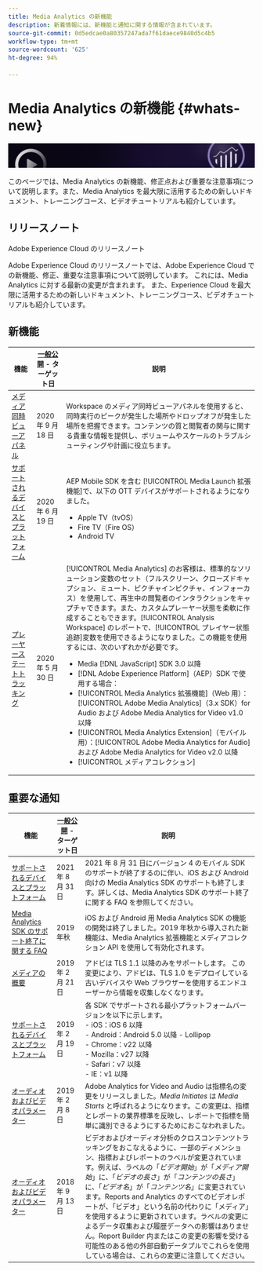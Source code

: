 ```yaml
---
title: Media Analytics の新機能
description: 新着情報には、新機能と通知に関する情報が含まれています。
source-git-commit: 0d5edcae0a80357247ada7f61daece9840d5c4b5
workflow-type: tm+mt
source-wordcount: '625'
ht-degree: 94%

---
```



# Media Analytics の新機能 {#whats-new}

![バナー](assets/media_analytics_banner.png)


このページでは、Media Analytics の新機能、修正点および重要な注意事項について説明します。また、Media Analytics を最大限に活用するための新しいドキュメント、トレーニングコース、ビデオチュートリアルも紹介しています。


## リリースノート

Adobe Experience Cloud のリリースノート

Adobe Experience Cloud のリリースノートでは、Adobe Experience Cloud での新機能、修正、重要な注意事項について説明しています。 これには、Media Analytics に対する最新の変更が含まれます。 また、Experience Cloud を最大限に活用するための新しいドキュメント、トレーニングコース、ビデオチュートリアルも紹介しています。

## 新機能

| 機能 | [一般公開](https://experienceleague.adobe.com/docs/analytics/landing/an-releases.html) - ターゲット日 | 説明 |
| ----------- | ---------- | ---------- |
| [メディア同時ビューアパネル](media-reports/media-workspace-panels/media-concurrent-viewers.md) | 2020 年 9 月 18 日 | Workspace のメディア同時ビューアパネルを使用すると、同時実行のピークが発生した場所やドロップオフが発生した場所を把握できます。コンテンツの質と閲覧者の関与に関する貴重な情報を提供し、ボリュームやスケールのトラブルシューティングや計画に役立ちます。 |
| [サポートされるデバイスとプラットフォーム](https://experienceleague.adobe.com/docs/media-analytics/using/supported-devices.html) | 2020 年 6 月 19 日 | AEP Mobile SDK を含む [!UICONTROL Media Launch 拡張機能]で、以下の OTT デバイスがサポートされるようになりました。<ul><li>Apple TV（tvOS）</li><li>Fire TV（Fire OS）</li><li>Android TV</li></ul> |
| [プレーヤーステートトラッキング](https://experienceleague.adobe.com/docs/media-analytics/using/player-state-tracking/player-state-overview.html) | 2020 年 5 月 30 日 | [!UICONTROL Media Analytics] のお客様は、標準的なソリューション変数のセット（フルスクリーン、クローズドキャプション、ミュート、ピクチャインピクチャ、インフォーカス）を使用して、再生中の閲覧者のインタラクションをキャプチャできます。また、カスタムプレーヤー状態を柔軟に作成することもできます。[!UICONTROL Analysis Workspace] のレポートで、[!UICONTROL プレイヤー状態追跡]変数を使用できるようになりました。この機能を使用するには、次のいずれかが必要です。 <ul><li>Media [!DNL JavaScript] SDK 3.0 以降</li><li>[!DNL Adobe Experience Platform]（AEP）SDK で使用する場合：</li><li>[!UICONTROL Media Analytics 拡張機能]（Web 用）：[!UICONTROL Adobe Media Analytics]（3.x SDK）for Audio および Adobe Media Analytics for Video v1.0 以降</li><li>[!UICONTROL Media Analytics Extension]（モバイル用）：[!UICONTROL Adobe Media Analytics for Audio] および Adobe Media Analytics for Video v2.0 以降</li><li>[!UICONTROL メディアコレクション]</li></ul> |


## 重要な通知

| 機能 | [一般公開](https://experienceleague.adobe.com/docs/analytics/landing/an-releases.html) - ターゲット日 | 説明 |
| ----------- | ---------- | ---------- |
| [サポートされるデバイスとプラットフォーム](https://experienceleague.adobe.com/docs/media-analytics/using/supported-devices.html) | 2021 年 8 月 31 日 | 2021 年 8 月 31 日にバージョン 4 のモバイル SDK のサポートが終了するのに伴い、iOS および Android 向けの Media Analytics SDK のサポートも終了します。詳しくは、Media Analytics SDK のサポート終了に関する FAQ を参照してください。 |
| [Media Analytics SDK のサポート終了に関する FAQ](sdk-implement/end-of-support-faqs.md) | 2019 年秋 | iOS および Android 用 Media Analytics SDK の機能の開発は終了しました。2019 年秋から導入された新機能は、Media Analytics 拡張機能とメディアコレクション API を使用して有効化されます。 |
| [メディアの概要](media-overview.md) | 2019 年 2 月 21 日 | アドビは TLS 1.1 以降のみをサポートします。 この変更により、アドビは、TLS 1.0 をデプロイしている古いデバイスや Web ブラウザーを使用するエンドユーザーから情報を収集しなくなります。 |
| [サポートされるデバイスとプラットフォーム](https://experienceleague.adobe.com/docs/media-analytics/using/supported-devices.html) | 2019 年 2 月 19 日 | 各 SDK でサポートされる最小プラットフォームバージョンを以下に示します。 <br>- iOS：iOS 6 以降<br>- Android：Android 5.0 以降 - Lollipop <br>- Chrome：v22 以降<br>- Mozilla：v27 以降<br> - Safari：v7 以降<br>- IE：v1 以降 |
| [オーディオおよびビデオパラメーター](metrics-and-metadata/audio-video-parameters.md) | 2019 年 2 月 8 日 | Adobe Analytics for Video and Audio は指標名の変更をリリースしました。<i>Media Initiates</i> は <i>Media Starts</i> と呼ばれるようになります。この変更は、指標とレポートの業界標準を反映し、レポートで指標を簡単に識別できるようにするためにおこなわれました。 |
| [オーディオおよびビデオパラメーター](metrics-and-metadata/audio-video-parameters.md) | 2018 年 9 月 13 日 | ビデオおよびオーディオ分析のクロスコンテンツトラッキングをおこなえるように、一部のディメンション、指標およびレポートのラベルが変更されています。例えば、ラベルの「*ビデオ開始*」が「*メディア開始*」に、「*ビデオの長さ*」が「*コンテンツの長さ*」に、「*ビデオ名*」が「*コンテンツ名*」に変更されています。Reports and Analytics のすべてのビデオレポートが、「ビデオ」という名前の代わりに「メディア」を使用するように更新されています。ラベルの変更によるデータ収集および履歴データへの影響はありません。Report Builder 内またはこの変更の影響を受ける可能性のある他の外部自動データプルでこれらを使用している場合は、これらの変更に注意してください。 |




<!-- | title | date | description | -->
